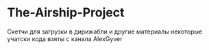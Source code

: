# The-Airship-Project
Скетчи для загрузки в дирижабли и другие материалы
некоторые  учатски кода взяты с канала AlexGyver

